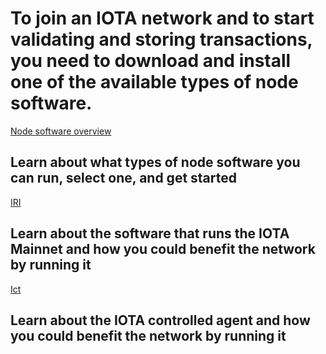 # To join an IOTA network and to start validating and storing transactions, you need to download and install one of the available types of node software.

[Node software overview](/introduction/overview.md)
## Learn about what types of node software you can run, select one, and get started

[IRI](/iri/0.1/introduction/overview.md)
## Learn about the software that runs the IOTA Mainnet and how you could benefit the network by running it

[Ict](/ict/0.1/introduction/overview.md)
## Learn about the IOTA controlled agent and how you could benefit the network by running it